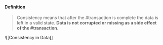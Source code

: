 #### Definition
> Consistency means that after the #transaction is complete the data is left in a valid state. 
> **Data is not corrupted or missing as a side effect of the #transaction**.

![[Consistency in Data]]  